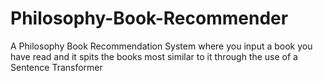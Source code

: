 # Philosophy-Book-Recommender
A Philosophy Book Recommendation System where you input a book you have read and it spits the books most similar to it through the use of a Sentence Transformer
